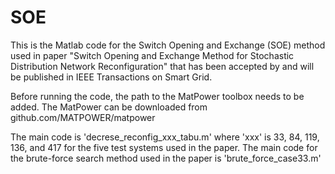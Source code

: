 # SOE
This is the Matlab code for the Switch Opening and Exchange (SOE) method used in paper "Switch Opening and Exchange Method for Stochastic Distribution Network Reconfiguration" that has been accepted by and will be published in IEEE Transactions on Smart Grid.

Before running the code, the path to the MatPower toolbox needs to be added. The MatPower can be downloaded from github.com/MATPOWER/matpower

The main code is 'decrese_reconfig_xxx_tabu.m' where 'xxx' is 33, 84, 119, 136, and 417 for the five test systems used in the paper. The main code for the brute-force search method used in the paper is 'brute_force_case33.m'
